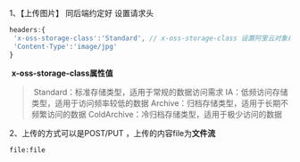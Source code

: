 1、【上传图片】 同后端约定好 设置请求头

```javascript
headers:{
 'x-oss-storage-class':'Standard', // x-oss-storage-class 设置阿里云对象存储（OSS）对象的存储类型请求头 
 'Content-Type':'image/jpg'
} 
```

​	**x-oss-storage-class属性值**

> ​        Standard：标准存储类型，适用于常规的数据访问需求
> ​        IA：低频访问存储类型，适用于访问频率较低的数据
> ​        Archive：归档存储类型，适用于长期不频繁访问的数据
> ​        ColdArchive：冷归档存储类型，适用于极少访问的数据

2、上传的方式可以是POST/PUT ，上传的内容file为**文件流**

```
file:file
```

​	